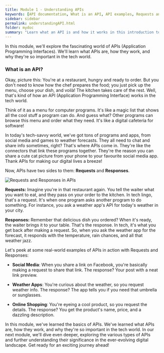 ```yaml
---
title: Module 1 - Understanding APIs
keywords: [API documentation, What is an API, API examples, Requests and Responses, Types of APIs, Importance of APIs, Digital connectivity, Tech world, Online interactions, Digital communication, Tech lingo, Software connectors, Program interactions, Digital convenience, API, application programming interface, documentation, requests, responses, REST API, social media, weather apps, online shopping, introduction to APIs, learn about APIs, how APIs work, examples of APIs, API tutorial, API best practices, API design]
sidebar: sidebar
permalink: understandingAPI.html
folder: mydoc
summary: "Learn what an API is and how it works in this introduction to APIs and documentation. Includes examples of APIs in action, such as social media, weather apps, and online shopping."
---
```


In this module, we'll explore the fascinating world of APIs (Application Programming Interfaces). We'll learn what APIs are, how they work, and why they're so important in the tech world.

### What is an API?
Okay, picture this: You're at a restaurant, hungry and ready to order. But you don't need to know how the chef prepares the food; you just pick up the menu, choose your dish, and voilà! The kitchen takes care of the rest. Well, that's kind of how an API (Application Programming Interface) works in the tech world.

Think of it as a menu for computer programs. It's like a magic list that shows all the cool stuff a program can do. And guess what? Other programs can browse this menu and order what they need. It's like a digital cafeteria for software!

In today's tech-savvy world, we've got tons of programs and apps, from social media and games to weather forecasts. They all need to chat and share info sometimes, right? That's where APIs come in. They're like the connectors that link these programs together. They're the reason you can share a cute cat picture from your phone to your favourite social media app. Thank APIs for making our digital lives a breeze!

Now, APIs have two sides to them: **Requests** and **Responses**.

<img src="/https://github.com/gautriv/apidocumentation/blob/master/gif/Request&Response.gif" alt="Requests and Responses in APIs">

**Requests:** Imagine you're in that restaurant again. You tell the waiter what you want to eat, and they pass on your order to the kitchen. In tech lingo, that's a request. It's when one program asks another program to do something. For instance, you ask a weather app's API for today's weather in your city.

**Responses:** Remember that delicious dish you ordered? When it's ready, the waiter brings it to your table. That's the response. In tech, it's what you get back after making a request. So, when you ask the weather app for the forecast, it responds with the temperature, rain chances, and all that weather jazz.

Let's peek at some real-world examples of APIs in action with Requests and Responses:

* **Social Media**: When you share a link on Facebook, you're basically making a request to share that link. The response? Your post with a neat link preview.

* **Weather Apps**: You're curious about the weather, so you request weather info. The response? The app tells you if you need that umbrella or sunglasses.

* **Online Shopping**: You're eyeing a cool product, so you request the details. The response? You get the product's name, price, and a dazzling description.

In this module, we've learned the basics of APIs. We've learned what APIs are, how they work, and why they're so important in the tech world. In our next module, we'll dive even deeper, exploring the various types of APIs and further understanding their significance in the ever-evolving digital landscape. Get ready for an exciting journey ahead!
